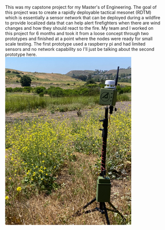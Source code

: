 This was my capstone project for my Master's of Engineering. The goal of this project was to create a rapidly deployable tactical mesonet (RDTM) which is essentially a sensor network that can be deployed during a wildfire to provide localized data that can help alert firefighters when there are wind changes and how they should react to the fire.
My team and I worked on this project for 6 months and took it from a loose concept through two prototypes and finished at a point where the nodes were ready for small scale testing. The first prototype used a raspberry pi and had limited sensors and no network capability so I'll just be talking about the second prototype here.
![PROTOTYPE IMAGE](https://github.com/lukajuci/Engineering-Portfolio/blob/main/images/in_use.png)

